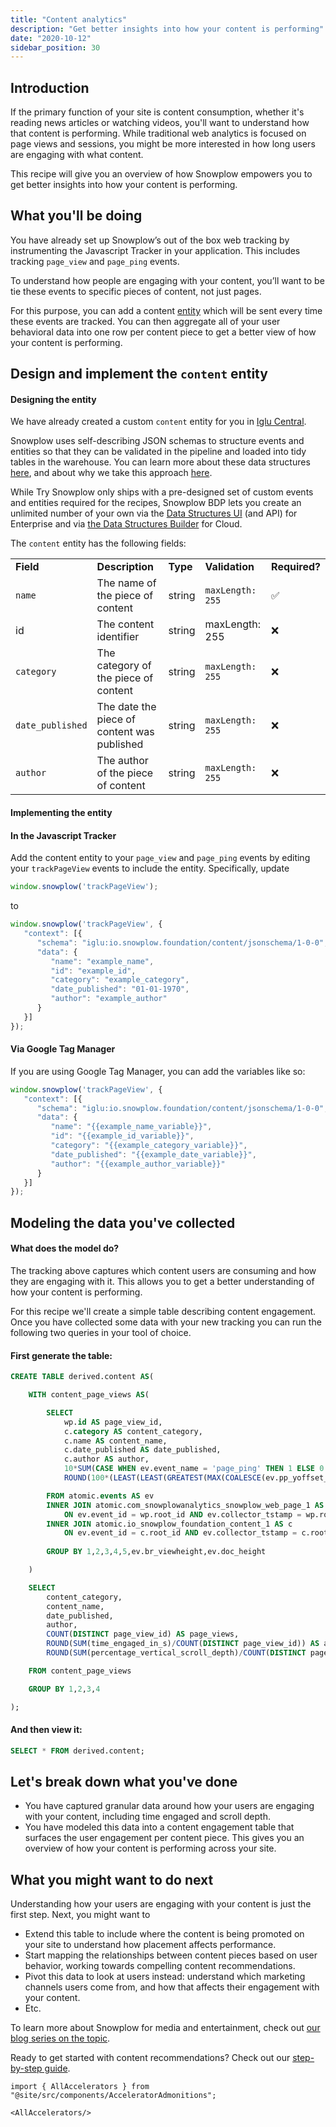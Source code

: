 ```yaml
---
title: "Content analytics"
description: "Get better insights into how your content is performing"
date: "2020-10-12"
sidebar_position: 30
---
```


## Introduction

If the primary function of your site is content consumption, whether it's reading news articles or watching videos, you'll want to understand how that content is performing. While traditional web analytics is focused on page views and sessions, you might be more interested in how long users are engaging with what content.

This recipe will give you an overview of how Snowplow empowers you to get better insights into how your content is performing.

## What you'll be doing

You have already set up Snowplow’s out of the box web tracking by instrumenting the Javascript Tracker in your application. This includes tracking `page_view` and `page_ping` events.

To understand how people are engaging with your content, you’ll want to be tie these events to specific pieces of content, not just pages.

For this purpose, you can add a content [entity](/docs/understanding-your-pipeline/entities/index.md) which will be sent every time these events are tracked. You can then aggregate all of your user behavioral data into one row per content piece to get a better view of how your content is performing.

## Design and implement the `content` entity

#### Designing the entity

We have already created a custom `content` entity for you in [Iglu Central](http://iglucentral.com/).

Snowplow uses self-describing JSON schemas to structure events and entities so that they can be validated in the pipeline and loaded into tidy tables in the warehouse. You can learn more about these data structures [here](/docs/understanding-your-pipeline/schemas/index.md), and about why we take this approach [here](https://snowplowanalytics.com/blog/2020/01/24/re-thinking-the-structure-of-event-data/).

While Try Snowplow only ships with a pre-designed set of custom events and entities required for the recipes, Snowplow BDP lets you create an unlimited number of your own via the [Data Structures UI](/docs/understanding-tracking-design/managing-your-data-structures/ui/index.md) (and API) for Enterprise and via [the Data Structures Builder](/docs/understanding-tracking-design/managing-your-data-structures/builder/index.md) for Cloud. 

The `content` entity has the following fields:

<table><tbody><tr><td><strong>Field</strong></td><td><strong>Description</strong></td><td><strong>Type</strong></td><td><strong>Validation</strong></td><td><strong>Required?</strong></td></tr><tr><td><code>name</code></td><td>The name of the piece of content</td><td>string</td><td><code>maxLength: 255</code></td><td>✅&nbsp;</td></tr><tr><td>id</td><td>The content identifier</td><td>string</td><td>maxLength: 255</td><td>❌</td></tr><tr><td><code>category</code></td><td>The category of the piece of content</td><td>string</td><td><code>maxLength: 255</code></td><td>❌</td></tr><tr><td><code>date_published</code></td><td>The date the piece of content was published</td><td>string</td><td><code>maxLength: 255</code></td><td>❌</td></tr><tr><td><code>author</code></td><td>The author of the piece of content</td><td>string</td><td><code>maxLength: 255</code></td><td>❌</td></tr></tbody></table>

#### Implementing the entity

#### In the Javascript Tracker

Add the content entity to your `page_view` and `page_ping` events by editing your `trackPageView` events to include the entity. Specifically, update

```javascript
window.snowplow('trackPageView');
```

to

```javascript
window.snowplow('trackPageView', {
   "context": [{
      "schema": "iglu:io.snowplow.foundation/content/jsonschema/1-0-0",
      "data": {
         "name": "example_name",
         "id": "example_id",
         "category": "example_category",  
         "date_published": "01-01-1970",
         "author": "example_author"
      }
   }]
});
```

#### Via Google Tag Manager

If you are using Google Tag Manager, you can add the variables like so:

```javascript
window.snowplow('trackPageView', {
   "context": [{
      "schema": "iglu:io.snowplow.foundation/content/jsonschema/1-0-0",
      "data": {
         "name": "{{example_name_variable}}",
         "id": "{{example_id_variable}}",
         "category": "{{example_category_variable}}",
         "date_published": "{{example_date_variable}}",
         "author": "{{example_author_variable}}"
      }
   }]
});
```

## Modeling the data you've collected

#### What does the model do?

The tracking above captures which content users are consuming and how they are engaging with it. This allows you to get a better understanding of how your content is performing.

For this recipe we'll create a simple table describing content engagement. Once you have collected some data with your new tracking you can run the following two queries in your tool of choice.

#### First generate the table:

```sql
CREATE TABLE derived.content AS(

    WITH content_page_views AS(

        SELECT
            wp.id AS page_view_id,
            c.category AS content_category, 
            c.name AS content_name, 
            c.date_published AS date_published,
            c.author AS author,
            10*SUM(CASE WHEN ev.event_name = 'page_ping' THEN 1 ELSE 0 END) AS time_engaged_in_s, 
            ROUND(100*(LEAST(LEAST(GREATEST(MAX(COALESCE(ev.pp_yoffset_max, 0)), 0), MAX(ev.doc_height)) + ev.br_viewheight, ev.doc_height)/ev.doc_height::FLOAT)) AS percentage_vertical_scroll_depth

        FROM atomic.events AS ev
        INNER JOIN atomic.com_snowplowanalytics_snowplow_web_page_1 AS wp
            ON ev.event_id = wp.root_id AND ev.collector_tstamp = wp.root_tstamp
        INNER JOIN atomic.io_snowplow_foundation_content_1 AS c
            ON ev.event_id = c.root_id AND ev.collector_tstamp = c.root_tstamp
        
        GROUP BY 1,2,3,4,5,ev.br_viewheight,ev.doc_height

    )

    SELECT
        content_category, 
        content_name, 
        date_published,
        author,
        COUNT(DISTINCT page_view_id) AS page_views,
        ROUND(SUM(time_engaged_in_s)/COUNT(DISTINCT page_view_id)) AS average_time_engaged_in_s, 
        ROUND(SUM(percentage_vertical_scroll_depth)/COUNT(DISTINCT page_view_id))AS average_percentage_vertical_scroll_depth

    FROM content_page_views

    GROUP BY 1,2,3,4

);
```

#### And then view it:

```sql
SELECT * FROM derived.content;
```

## Let's break down what you've done

- You have captured granular data around how your users are engaging with your content, including time engaged and scroll depth.
- You have modeled this data into a content engagement table that surfaces the user engagement per content piece. This gives you an overview of how your content is performing across your site.

## What you might want to do next

Understanding how your users are engaging with your content is just the first step. Next, you might want to

- Extend this table to include where the content is being promoted on your site to understand how placement affects performance.
- Start mapping the relationships between content pieces based on user behavior, working towards compelling content recommendations.
- Pivot this data to look at users instead: understand which marketing channels users come from, and how that affects their engagement with your content.
- Etc.

To learn more about Snowplow for media and entertainment, check out [our blog series on the topic](https://snowplowanalytics.com/blog/2019/05/29/snowplow-for-media-part-1/).

Ready to get started with content recommendations? Check out our [step-by-step guide](https://snowplowanalytics.com/blog/2020/10/26/how-to-build-a-content-recommendation-engine-with-snowplow/).

```mdx-code-block
import { AllAccelerators } from "@site/src/components/AcceleratorAdmonitions";

<AllAccelerators/>
```
